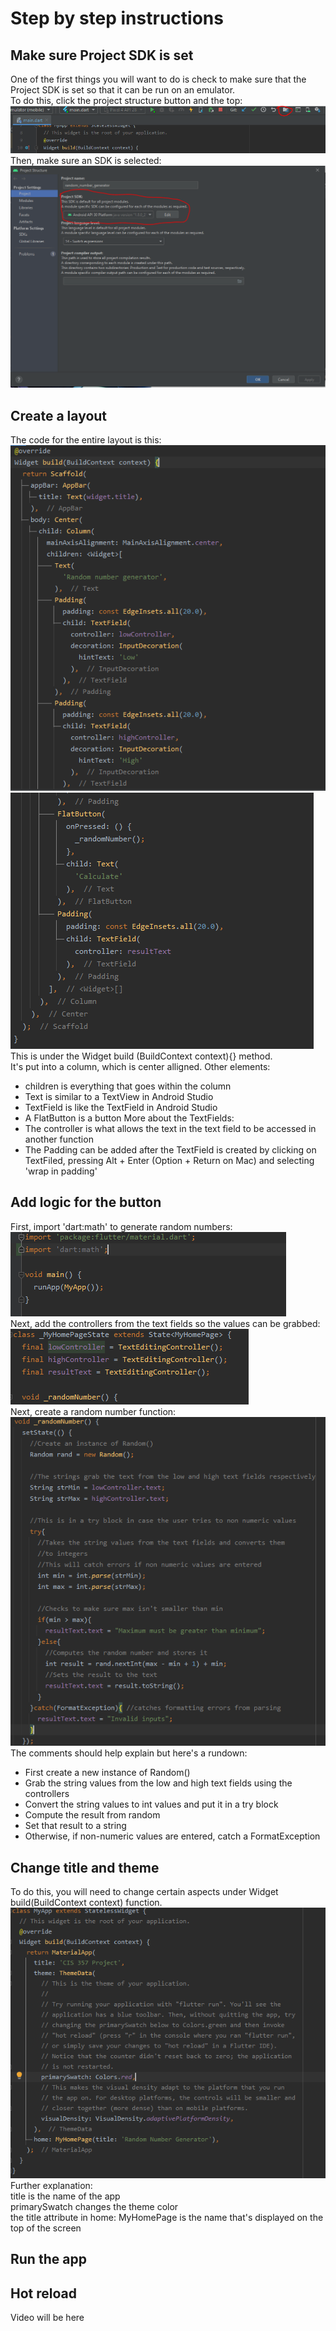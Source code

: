 # Step by step instructions

## Make sure Project SDK is set
One of the first things you will want to do is check to make sure that the Project SDK is set so that it can be run on an emulator.  
To do this, click the project structure button and the top:  
![Button](Images/ProjectSDKButton.PNG)   
Then, make sure an SDK is selected:   
![SDK](Images/ProjectSDK.PNG)

## Create a layout
The code for the entire layout is this:    
![layout1](Images/LayoutPart1.PNG)   
![layout2](Images/LayoutPart2.PNG)   
This is under the Widget build (BuildContext context){} method.   
It's put into a column, which is center alligned.
Other elements:
* children is everything that goes within the column
* Text is similar to a TextView in Android Studio
* TextField is like the TextField in Android Studio
* A FlatButton is a button
More about the TextFields:
* The controller is what allows the text in the text field to be accessed in another function
* The Padding can be added after the TextField is created by clicking on TextFiled, pressing Alt + Enter (Option + Return on Mac) and selecting 'wrap in padding'   

## Add logic for the button
First, import 'dart:math' to generate random numbers:   
![import](Images/Import.PNG)    
Next, add the controllers from the text fields so the values can be grabbed:   
![controllers](Images/Controllers.PNG)    
Next, create a random number function:   
![function](Images/RandomFunction.PNG)    
The comments should help explain but here's a rundown:   
* First create a new instance of Random()   
* Grab the string values from the low and high text fields using the controllers   
* Convert the string values to int values and put it in a try block   
* Compute the result from random   
* Set that result to a string   
* Otherwise, if non-numeric values are entered, catch a FormatException   

## Change title and theme
To do this, you will need to change certain aspects under Widget build(BuildContext context) function.   
![titletheme](Images/ChangeThemeColor.PNG)   
Further explanation:   
title is the name of the app   
primarySwatch changes the theme color   
the title attribute in home: MyHomePage is the name that's displayed on the top of the screen

## Run the app

## Hot reload
Video will be here
